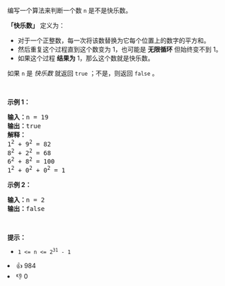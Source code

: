 <p>编写一个算法来判断一个数 <code>n</code> 是不是快乐数。</p>

<p><strong>「快乐数」</strong>&nbsp;定义为：</p>

<ul>
	<li>对于一个正整数，每一次将该数替换为它每个位置上的数字的平方和。</li>
	<li>然后重复这个过程直到这个数变为 1，也可能是 <strong>无限循环</strong> 但始终变不到 1。</li>
	<li>如果这个过程 <strong>结果为</strong>&nbsp;1，那么这个数就是快乐数。</li>
</ul>

<p>如果 <code>n</code> 是 <em>快乐数</em> 就返回 <code>true</code> ；不是，则返回 <code>false</code> 。</p>

<p>&nbsp;</p>

<p><strong>示例 1：</strong></p>

<pre>
<strong>输入：</strong>n = 19
<strong>输出：</strong>true
<strong>解释：
</strong>1<sup>2</sup> + 9<sup>2</sup> = 82
8<sup>2</sup> + 2<sup>2</sup> = 68
6<sup>2</sup> + 8<sup>2</sup> = 100
1<sup>2</sup> + 0<sup>2</sup> + 0<sup>2</sup> = 1
</pre>

<p><strong>示例 2：</strong></p>

<pre>
<strong>输入：</strong>n = 2
<strong>输出：</strong>false
</pre>

<p>&nbsp;</p>

<p><strong>提示：</strong></p>

<ul>
	<li><code>1 &lt;= n &lt;= 2<sup>31</sup> - 1</code></li>
</ul>
<div><li>👍 984</li><li>👎 0</li></div>